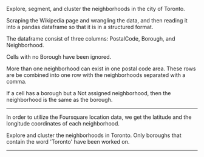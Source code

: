 Explore, segment, and cluster the neighborhoods in the city of Toronto.

Scraping the Wikipedia page and wrangling the data, and then reading it into a pandas dataframe so that it is in a structured format.

The dataframe consist of three columns: PostalCode, Borough, and Neighborhood.

Cells with no Borough have been ignored.

More than one neighborhood can exist in one postal code area. These rows are be combined into one row with the neighborhoods separated with a comma.

If a cell has a borough but a Not assigned neighborhood, then the neighborhood is the same as the borough.

-----------------------------------------------------------------------------------------------------------------------

In order to utilize the Foursquare location data, we get the latitude and the longitude coordinates of each neighborhood.

Explore and cluster the neighborhoods in Toronto. Only boroughs that contain the word 'Toronto' have been worked on. 

------------------------------------------------------------------------------------------------------------------------
